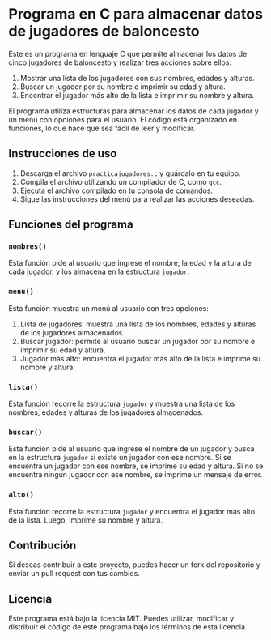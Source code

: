 # Programa en C para almacenar datos de jugadores de baloncesto

Este es un programa en lenguaje C que permite almacenar los datos de cinco jugadores de baloncesto y realizar tres acciones sobre ellos:

1. Mostrar una lista de los jugadores con sus nombres, edades y alturas.
2. Buscar un jugador por su nombre e imprimir su edad y altura.
3. Encontrar el jugador más alto de la lista e imprimir su nombre y altura.

El programa utiliza estructuras para almacenar los datos de cada jugador y un menú con opciones para el usuario. El código está organizado en funciones, lo que hace que sea fácil de leer y modificar.

## Instrucciones de uso

1. Descarga el archivo `practicajugadores.c` y guárdalo en tu equipo.
2. Compila el archivo utilizando un compilador de C, como `gcc`.
3. Ejecuta el archivo compilado en tu consola de comandos.
4. Sigue las instrucciones del menú para realizar las acciones deseadas.

## Funciones del programa

### `nombres()`

Esta función pide al usuario que ingrese el nombre, la edad y la altura de cada jugador, y los almacena en la estructura `jugador`.

### `menu()`

Esta función muestra un menú al usuario con tres opciones:

1. Lista de jugadores: muestra una lista de los nombres, edades y alturas de los jugadores almacenados.
2. Buscar jugador: permite al usuario buscar un jugador por su nombre e imprimir su edad y altura.
3. Jugador más alto: encuentra el jugador más alto de la lista e imprime su nombre y altura.

### `lista()`

Esta función recorre la estructura `jugador` y muestra una lista de los nombres, edades y alturas de los jugadores almacenados.

### `buscar()`

Esta función pide al usuario que ingrese el nombre de un jugador y busca en la estructura `jugador` si existe un jugador con ese nombre. Si se encuentra un jugador con ese nombre, se imprime su edad y altura. Si no se encuentra ningún jugador con ese nombre, se imprime un mensaje de error.

### `alto()`

Esta función recorre la estructura `jugador` y encuentra el jugador más alto de la lista. Luego, imprime su nombre y altura.

## Contribución

Si deseas contribuir a este proyecto, puedes hacer un fork del repositorio y enviar un pull request con tus cambios.

## Licencia

Este programa está bajo la licencia MIT. Puedes utilizar, modificar y distribuir el código de este programa bajo los términos de esta licencia.
